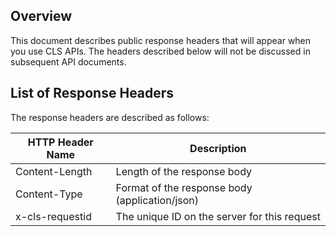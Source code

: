 ## Overview

This document describes public response headers that will appear when you use CLS APIs. The headers described below will not be discussed in subsequent API documents.

## List of Response Headers

The response headers are described as follows:

| HTTP Header Name | Description |
| --------------- | --------------------------------- |
| Content-Length | Length of the response body |
| Content-Type | Format of the response body (application/json) |
| x-cls-requestid | The unique ID on the server for this request |

